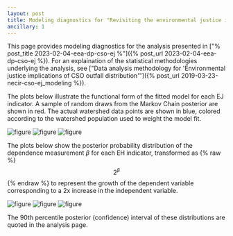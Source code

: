 ```yaml
---
layout: post
title: Modeling diagnostics for "Revisiting the environmental justice implications of CSOs with 2022 data"
ancillary: 1
---
```


This page provides modeling diagnostics for the analysis presented in ["% post_title 2023-02-04-eea-dp-cso-ej %"]({% post_url 2023-02-04-eea-dp-cso-ej %}). For an explaination of the statistical methodologies underlying the analysis, see ["Data analysis methodology for 'Environmental justice implications of CSO outfall distribution'"]({% post_url 2019-03-23-necir-cso-ej_modeling %}).

The plots below illustrate the functional form of the fitted model for each EJ indicator.  A sample of random draws from the Markov Chain posterior are shown in red.  The actual watershed data points are shown in blue, colored according to the watershed population used to weight the model fit.

![figure](/assets/figures/MAEEADP_2022_Watershed_stanfit_LINGISOPCT.png)
![figure](/assets/figures/MAEEADP_2022_Watershed_stanfit_LOWINCPCT.png)
![figure](/assets/figures/MAEEADP_2022_Watershed_stanfit_MINORPCT.png)

The plots below show the posterior probability distribution of the dependence measurement *&beta;* for each EH indicator, transformed as {% raw %}$$2^\beta$${% endraw %} to represent the growth of the dependent variable corresponding to a 2x increase in the independent variable.

![figure](/assets/figures/MAEEADP_2022_Watershed_stanfit_beta_LINGISOPCT.png)
![figure](/assets/figures/MAEEADP_2022_Watershed_stanfit_beta_LOWINCPCT.png)
![figure](/assets/figures/MAEEADP_2022_Watershed_stanfit_beta_MINORPCT.png)

The 90th percentile posterior (confidence) interval of these distributions are quoted in the analysis page.
